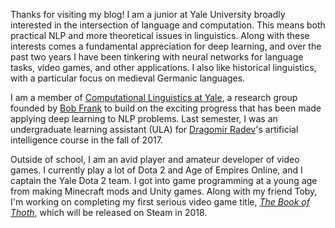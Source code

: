 Thanks for visiting my blog! I am a junior at Yale University broadly interested in the intersection of language and computation. This means both practical NLP and more theoretical issues in linguistics. Along with these interests comes a fundamental appreciation for deep learning, and over the past two years I have been tinkering with neural networks for language tasks, video games, and other applications. I also like historical linguistics, with a particular focus on medieval Germanic languages.

I am a member of [Computational Linguistics at Yale](http://clay.yale.edu/), a research group founded by [Bob Frank](http://ling.yale.edu/people/robert-frank) to build on the exciting progress that has been made applying deep learning to NLP problems. Last semester, I was an undergraduate learning assistant (ULA) for [Dragomir Radev](http://www.cs.yale.edu/homes/radev/)'s artificial intelligence course in the fall of 2017.

Outside of school, I am an avid player and amateur developer of video games. I currently play a lot of Dota 2 and Age of Empires Online, and I captain the Yale Dota 2 team. I got into game programming at a young age from making Minecraft mods and Unity games. Along with my friend Toby, I'm working on completing my first serious video game title, [*The Book of Thoth*](http://snorridev.github.io/thoth/), which will be released on Steam in 2018.
